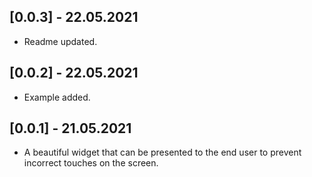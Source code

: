 ## [0.0.3] - 22.05.2021

* Readme updated.

## [0.0.2] - 22.05.2021

* Example added.

## [0.0.1] - 21.05.2021

* A beautiful widget that can be presented to the end user to prevent incorrect touches on the screen.
